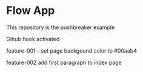 # Flow App

This repository is the pushbreaker example

Gihub hook activated

feature-001 - set page backgound color to  #00aab4

feature-002 add first paragraph to index page
